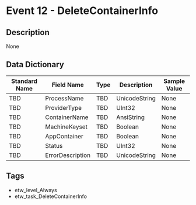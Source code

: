 # Event 12 - DeleteContainerInfo

## Description
None

## Data Dictionary
|Standard Name|Field Name|Type|Description|Sample Value|
|---|---|---|---|---|
|TBD|ProcessName|TBD|UnicodeString|None|None|
|TBD|ProviderType|TBD|UInt32|None|None|
|TBD|ContainerName|TBD|AnsiString|None|None|
|TBD|MachineKeyset|TBD|Boolean|None|None|
|TBD|AppContainer|TBD|Boolean|None|None|
|TBD|Status|TBD|UInt32|None|None|
|TBD|ErrorDescription|TBD|UnicodeString|None|None|

## Tags
* etw_level_Always
* etw_task_DeleteContainerInfo
